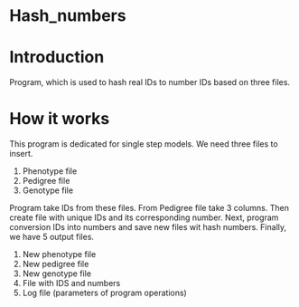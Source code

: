 # Hash_numbers
# Introduction
Program, which is used to hash real IDs to number IDs based on three files.

# How it works
This program is dedicated for single step models.
We need three files to insert.

1. Phenotype file
2. Pedigree file
3. Genotype file

Program take IDs from these files. From Pedigree file take 3 columns.
Then create file with unique IDs and  its corresponding number.
Next, program conversion IDs into numbers and save new files wit hash numbers.
Finally, we have 5 output files.

1. New phenotype file
2. New pedigree file
3. New genotype file
4. File with IDS and numbers
5. Log file (parameters of program operations)
